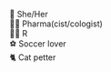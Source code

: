 🌈 She/Her   ⠀  ⠀⠀⠀⠀⠀⠀⠀⠀⠀⠀⠀⠀⠀⠀⠀    
👩‍🔬 Pharma(cist/cologist)   
👩‍💻 R        ⠀⠀⠀⠀⠀⠀      
⚽ Soccer lover   
🐈 Cat petter   
